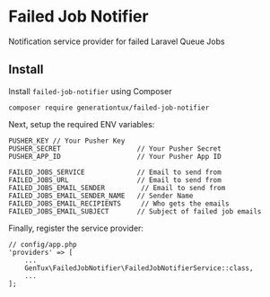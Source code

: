 # Failed Job Notifier
Notification service provider for failed Laravel Queue Jobs

## Install
Install `failed-job-notifier` using Composer
```
composer require generationtux/failed-job-notifier
```

Next, setup the required ENV variables:
```
PUSHER_KEY // Your Pusher Key
PUSHER_SECRET					// Your Pusher Secret
PUSHER_APP_ID					// Your Pusher App ID

FAILED_JOBS_SERVICE		 		// Email to send from
FAILED_JOBS_URL		 			// Email to send from
FAILED_JOBS_EMAIL_SENDER		 // Email to send from
FAILED_JOBS_EMAIL_SENDER_NAME	// Sender Name
FAILED_JOBS_EMAIL_RECIPIENTS	 // Who gets the emails
FAILED_JOBS_EMAIL_SUBJECT		// Subject of failed job emails
```

Finally, register the service provider:
```
// config/app.php
'providers' => [
    ...
    GenTux\FailedJobNotifier\FailedJobNotifierService::class,
	...
];
```